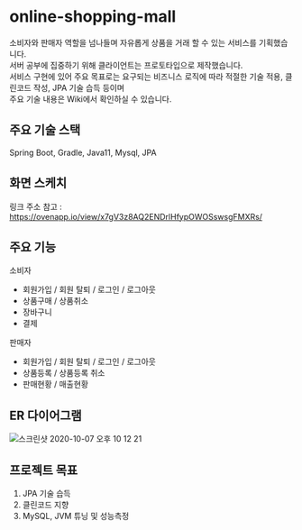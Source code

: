 # online-shopping-mall
소비자와 판매자 역할을 넘나들며 자유롭게 상품을 거래 할 수 있는 서비스를 기획했습니다.  
서버 공부에 집중하기 위해 클라이언트는 프로토타입으로 제작했습니다.  
서비스 구현에 있어 주요 목표로는 요구되는 비즈니스 로직에 따라 적절한 기술 적용, 클린코드 작성, JPA 기술 습득 등이며  
주요 기술 내용은 Wiki에서 확인하실 수 있습니다.

## 주요 기술 스택
Spring Boot, Gradle, Java11, Mysql, JPA

## 화면 스케치
링크 주소 참고 : https://ovenapp.io/view/x7gV3z8AQ2ENDrlHfypOWOSswsgFMXRs/

## 주요 기능
소비자
- 회원가입 / 회원 탈퇴 / 로그인 / 로그아웃
- 상품구매 / 상품취소
- 장바구니
- 결제

판매자
- 회원가입 / 회원 탈퇴 / 로그인 / 로그아웃
- 상품등록 / 상품등록 취소
- 판매현황 / 매출현황

## ER 다이어그램
![스크린샷 2020-10-07 오후 10 12 21](https://user-images.githubusercontent.com/30804139/95336348-8bc1c200-08eb-11eb-9f28-f686b49bf918.png)

## 프로젝트 목표
1. JPA 기술 습득
2. 클린코드 지향
3. MySQL, JVM 튜닝 및 성능측정
